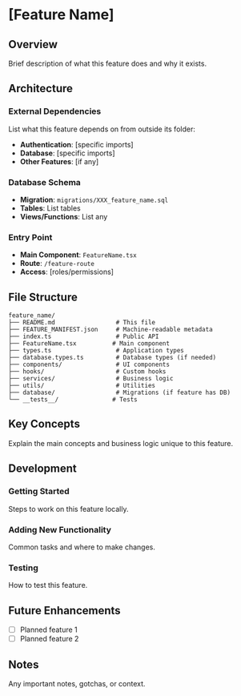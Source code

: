 # [Feature Name]

## Overview
Brief description of what this feature does and why it exists.

## Architecture

### External Dependencies
List what this feature depends on from outside its folder:
- **Authentication**: [specific imports]
- **Database**: [specific imports]
- **Other Features**: [if any]

### Database Schema
- **Migration**: `migrations/XXX_feature_name.sql`
- **Tables**: List tables
- **Views/Functions**: List any

### Entry Point
- **Main Component**: `FeatureName.tsx`
- **Route**: `/feature-route`
- **Access**: [roles/permissions]

## File Structure

```
feature_name/
├── README.md                 # This file
├── FEATURE_MANIFEST.json     # Machine-readable metadata
├── index.ts                  # Public API
├── FeatureName.tsx          # Main component
├── types.ts                  # Application types
├── database.types.ts         # Database types (if needed)
├── components/               # UI components
├── hooks/                    # Custom hooks
├── services/                 # Business logic
├── utils/                    # Utilities
├── database/                 # Migrations (if feature has DB)
└── __tests__/               # Tests

```

## Key Concepts
Explain the main concepts and business logic unique to this feature.

## Development

### Getting Started
Steps to work on this feature locally.

### Adding New Functionality
Common tasks and where to make changes.

### Testing
How to test this feature.

## Future Enhancements
- [ ] Planned feature 1
- [ ] Planned feature 2

## Notes
Any important notes, gotchas, or context.
